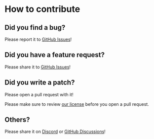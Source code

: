 # How to contribute

## Did you find a bug?

Please report it to [GitHub Issues](https://github.com/enactic/openarm_isaac_lab/issues/new?template=1-bug-report.yml)!

## Did you have a feature request?

Please share it to [GitHub Issues](https://github.com/enactic/openarm_isaac_lab/issues/new?template=2-feature-request.yml)!

## Did you write a patch?

Please open a pull request with it!

Please make sure to review [our license](https://github.com/enactic/openarm_isaac_lab/blob/main/LICENSE.txt) before you open a pull request.

## Others?

Please share it on [Discord](https://discord.gg/FsZaZ4z3We) or [GitHub Discussions](https://github.com/enactic/openarm_isaac_lab/discussions)!
